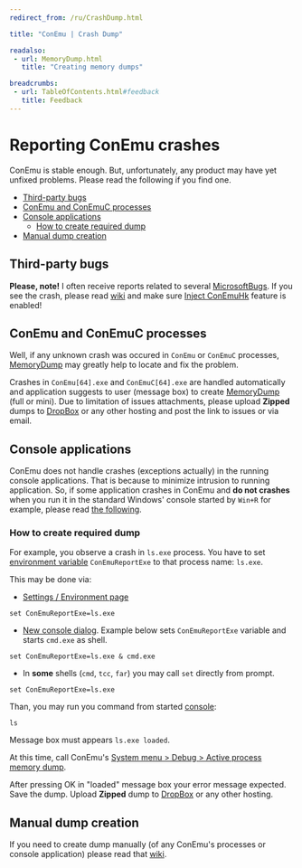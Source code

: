 ```yaml
---
redirect_from: /ru/CrashDump.html

title: "ConEmu | Crash Dump"

readalso:
 - url: MemoryDump.html
   title: "Creating memory dumps"

breadcrumbs:
 - url: TableOfContents.html#feedback
   title: Feedback
---
```


# Reporting ConEmu crashes

ConEmu is stable enough.
But, unfortunately, any product may have yet unfixed problems.
Please read the following if you find one.

* [Third-party bugs](#third-party-bugs)
* [ConEmu and ConEmuC processes](#conemu-processes)
* [Console applications](#console-applications)
  * [How to create required dump](#How_to_create_required_dump)
* [Manual dump creation](#manual-dumps)


<h2 id="third-party-bugs"> Third-party bugs </h2>

**Please, note!** I often receive reports related to several
[MicrosoftBugs](MicrosoftBugs.html).
If you see the crash, please read [wiki](MicrosoftBugs.html)
and make sure [Inject ConEmuHk](ConEmuHk.html) feature is enabled!


<h2 id="conemu-processes"> ConEmu and ConEmuC processes </h2>

Well, if any unknown crash was occured in `ConEmu` or `ConEmuC` processes,
[MemoryDump](MemoryDump.html) may greatly help to locate and fix the problem.

Crashes in `ConEmu[64].exe` and `ConEmuC[64].exe` are handled automatically
and application suggests to user (message box) to create
[MemoryDump](MemoryDump.html) (full or mini).
Due to limitation of issues attachments, please upload **Zipped** dumps to
[DropBox](DropBox.html) or any other hosting and post the link
to issues or via email.


<h2 id="console-applications"> Console applications </h2>

ConEmu does not handle crashes (exceptions actually) in the running console applications.
That is because to minimize intrusion to running application.
So, if some application crashes in ConEmu and **do not crashes** when you run it
in the standard Windows' console started by `Win+R` for example, please read
[the following](#How_to_create_required_dump).


<h3 id="How_to_create_required_dump"> How to create required dump </h3>

For example, you observe a crash in `ls.exe` process.
You have to set [environment variable](ConEmuEnvironment.html#Debug_purposed_variables)
`ConEmuReportExe` to that process name: `ls.exe`.

This may be done via:

* [Settings / Environment page](SettingsEnvironment.html)

~~~
set ConEmuReportExe=ls.exe
~~~

* [New console dialog](NewConsole.html). Example below sets `ConEmuReportExe` variable and starts `cmd.exe` as shell.

~~~
set ConEmuReportExe=ls.exe & cmd.exe
~~~

* In **some** shells (`cmd`, `tcc`, `far`) you may call `set` directly from prompt.

~~~
set ConEmuReportExe=ls.exe
~~~

Than, you may run you command from started [console](VirtualConsole.html):

~~~
ls
~~~

Message box must appears `ls.exe loaded`.

At this time, call ConEmu's
[System menu  > Debug > Active process memory dump](SystemMenu.html).

After pressing OK in "loaded" message box your error message expected.
Save the dump.
Upload **Zipped** dump to [DropBox](DropBox.html) or any other hosting.


<h2 id="manual-dumps"> Manual dump creation </h2>

If you need to create dump manually (of any ConEmu's processes or console application)
please read that [wiki](MemoryDump.html).
